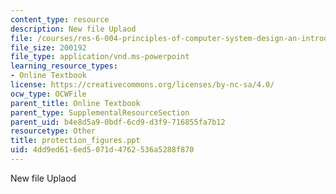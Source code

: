```yaml
---
content_type: resource
description: New file Uplaod
file: /courses/res-6-004-principles-of-computer-system-design-an-introduction-spring-2009/4dd9ed616ed5071d4762536a5288f870_protection_figures.ppt
file_size: 200192
file_type: application/vnd.ms-powerpoint
learning_resource_types:
- Online Textbook
license: https://creativecommons.org/licenses/by-nc-sa/4.0/
ocw_type: OCWFile
parent_title: Online Textbook
parent_type: SupplementalResourceSection
parent_uid: b4e8d5a9-0bdf-6cd9-d3f9-716855fa7b12
resourcetype: Other
title: protection_figures.ppt
uid: 4dd9ed61-6ed5-071d-4762-536a5288f870
---
```

New file Uplaod